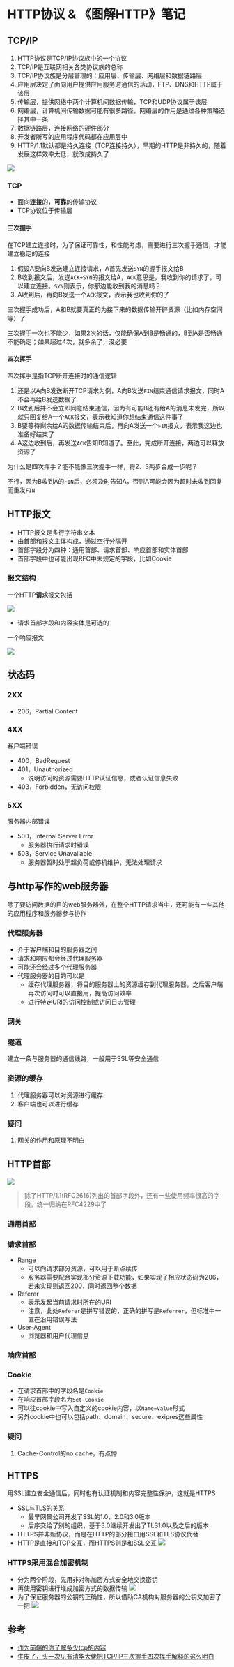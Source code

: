 # HTTP协议 & 《图解HTTP》笔记

## TCP/IP

1. HTTP协议是TCP/IP协议族中的一个协议
2. TCP/IP是互联网相关各类协议族的总称
3. TCP/IP协议族是分层管理的：应用层、传输层、网络层和数据链路层
4. 应用层决定了面向用户提供应用服务时通信的活动，FTP、DNS和HTTP属于该层
5. 传输层，提供网络中两个计算机间数据传输，TCP和UDP协议属于该层
6. 网络层，计算机间传输数据可能有很多路径，网络层的作用是通过各种策略选择其中一条
7. 数据链路层，连接网络的硬件部分
8. 开发者所写的应用程序代码都在应用层中
9. HTTP/1.1默认都是持久连接（TCP连接持久），早期的HTTP是非持久的，随着发展这样效率太低，就改成持久了

![](https://github.com/songgeb/I-Love-iOS/blob/master/Images/tcpip.png?raw=true)


### TCP

- 面向**连接**的，**可靠**的传输协议
- TCP协议位于传输层

#### 三次握手

在TCP建立连接时，为了保证可靠性，和性能考虑，需要进行三次握手通信，才能建立稳定的连接

1. 假设A要向B发送建立连接请求，A首先发送`SYN`的握手报文给B
2. B收到报文后，发送`ACK+SYN`的报文给A，`ACK`意思是，我收到你的请求了，可以建立连接。`SYN`则表示，你那边能收到我的消息吗？
3. A收到后，再向B发送一个`ACK`报文，表示我也收到你的了

三次握手成功后，A和B就要真正的为接下来的数据传输开辟资源（比如内存空间等）了

三次握手一次也不能少，如果2次的话，仅能确保A到B是畅通的，B到A是否畅通不能确定；如果超过4次，就多余了，没必要

#### 四次挥手

四次挥手是指TCP断开连接时的通信逻辑

1. 还是以A向B发送断开TCP请求为例，A向B发送`FIN`结束通信请求报文，同时A不会再给B发送数据了
2. B收到后并不会立即同意结束通信，因为有可能B还有给A的消息未发完，所以就只回复给A一个`ACK`报文，表示我知道你想结束通信这件事了
3. B要等待剩余给A的数据传输结束后，再向A发送一个`FIN`报文，表示我这边也准备好结束了
4. A这边收到后，再发送`ACK`告知B知道了。至此，完成断开连接，两边可以释放资源了

为什么是四次挥手？能不能像三次握手一样，将2、3两步合成一步呢？

不行，因为B收到A的`FIN`后，必须及时告知A，否则A可能会因为超时未收到回复而重发`FIN`

## HTTP报文

- HTTP报文是多行字符串文本
- 由首部和报文主体构成，通过空行分隔开
- 首部字段分为四种：通用首部、请求首部、响应首部和实体首部
- 首部字段中也可能出现RFC中未规定的字段，比如Cookie

### 报文结构

一个HTTP**请求**报文包括

![](https://github.com/songgeb/I-Love-iOS/blob/master/Images/http%E7%BB%84%E6%88%90.png?raw=true)

- 请求首部字段和内容实体是可选的

一个响应报文

![](https://github.com/songgeb/I-Love-iOS/blob/master/Images/http%E5%93%8D%E5%BA%94%E6%8A%A5%E6%96%87.png?raw=true)

## 状态码
### 2XX
- 206，Partial Content

### 4XX
客户端错误

- 400，BadRequest
- 401，Unauthorized
	- 说明访问的资源需要HTTP认证信息，或者认证信息失败
- 403，Forbidden，无访问权限

### 5XX

服务器内部错误
- 500，Internal Server Error
	- 服务器执行请求时错误
- 503，Service Unavailable
	- 服务器暂时处于超负荷或停机维护，无法处理请求

## 与http写作的web服务器

除了要访问数据的目的web服务器外，在整个HTTP请求当中，还可能有一些其他的应用程序和服务器参与协作

### 代理服务器
- 介于客户端和目的服务器之间
- 请求和响应都会经过代理服务器
- 可能还会经过多个代理服务器
- 代理服务器的目的可以是
	- 缓存代理服务器，将目的服务器上的资源缓存到代理服务器，之后客户端再次访问时可以直接用，提高访问效率
	- 进行特定URI的访问控制或访问日志管理

### 网关

### 隧道
建立一条与服务器的通信线路，一般用于SSL等安全通信

### 资源的缓存

1. 代理服务器可以对资源进行缓存
2. 客户端也可以进行缓存

### 疑问
1. 网关的作用和原理不明白

## HTTP首部

![](https://github.com/songgeb/I-Love-iOS/blob/master/Images/http%E9%A6%96%E9%83%A8.jpeg?raw=true)

> 除了HTTP/1.1(RFC2616)列出的首部字段外，还有一些使用频率很高的字段，统一归纳在RFC4229中了

### 通用首部
### 请求首部
- Range
	- 可以向请求部分资源，可以用于断点续传
	- 服务器需要配合实现部分资源下载功能，如果实现了相应状态码为206，若未实现则返回200，同时返回整个数据
- Referer
	- 表示发起当前请求时所在的URI
	- 注意，此处`Referer`是拼写错误的，正确的拼写是`Referrer`，但标准中一直在沿用错误写法
- User-Agent
	- 浏览器和用户代理信息
### 响应首部
### Cookie
- 在请求首部中的字段名是`Cookie`
- 在响应首部字段名为`Set-Cookie`
- 可以往cookie中写入自定义的cookie内容，以`Name=Value`形式
- 另外cookie中也可以包括path、domain、secure、exipres这些属性
### 疑问
1. Cache-Control的no cache，有点懵

## HTTPS
用SSL建立安全通信后，同时也有认证机制和内容完整性保护，这就是HTTPS

- SSL与TLS的关系
	- 最早网景公司开发了SSL的1.0、2.0和3.0版本
	- 后序交给了别的组织，基于3.0继续开发出了TLS1.0以及之后的版本
- HTTPS并非新协议，而是在HTTP的部分接口用SSL和TLS协议代替
- HTTP是直接和TCP交互，而HTTPS则是和SSL交互
![](https://github.com/songgeb/I-Love-iOS/blob/master/Images/https-http.png?raw=true)
### HTTPS采用混合加密机制

- 分为两个阶段，先用非对称加密方式安全地交换密钥
- 再使用密钥进行堆成加密方式的数据传输
	![](https://github.com/songgeb/I-Love-iOS/blob/master/Images/https%E5%8A%A0%E5%AF%86%E8%BF%87%E7%A8%8B.png?raw=true)
- 为了保证服务器的公钥的正确性，所以借助CA机构对服务器的公钥又加密了一把
	![](https://github.com/songgeb/I-Love-iOS/blob/master/Images/CA%E8%AE%A4%E8%AF%81%E6%9C%8D%E5%8A%A1%E5%99%A8%E5%85%AC%E9%92%A5%E8%BF%87%E7%A8%8B.png?raw=true)



## 参考
- [作为前端的你了解多少tcp的内容](https://juejin.im/post/5c078058f265da611c26c235)
- [牛皮了，头一次见有清华大佬把TCP/IP三次握手四次挥手解释的这么明白](https://www.bilibili.com/video/BV1ai4y1s7sG?from=search&seid=5280087529499942417)